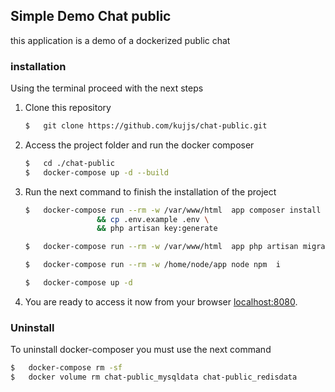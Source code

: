 ## Simple Demo Chat public

this application is a demo of a dockerized public chat 

### installation

Using the terminal proceed with the next steps

1) Clone this repository

    ``` bash
    $   git clone https://github.com/kujjs/chat-public.git
    ```

2)  Access the project folder and run the docker composer
    ``` bash
    $   cd ./chat-public
    $   docker-compose up -d --build
    ```
3) Run the next command to finish the installation of the project
    ```bash
    $   docker-compose run --rm -w /var/www/html  app composer install --no-interaction --no-dev \
                    && cp .env.example .env \
                    && php artisan key:generate 
    
    $   docker-compose run --rm -w /var/www/html  app php artisan migrate --force --no-interaction
    
    $   docker-compose run --rm -w /home/node/app node npm  i
    
    $   docker-compose up -d
    ```
4) You are ready to access it now from your browser
[localhost:8080](http://localhost:8080).
 
### Uninstall
To uninstall docker-composer you must use the next command
``` bash
$   docker-compose rm -sf 
$   docker volume rm chat-public_mysqldata chat-public_redisdata
```



   
